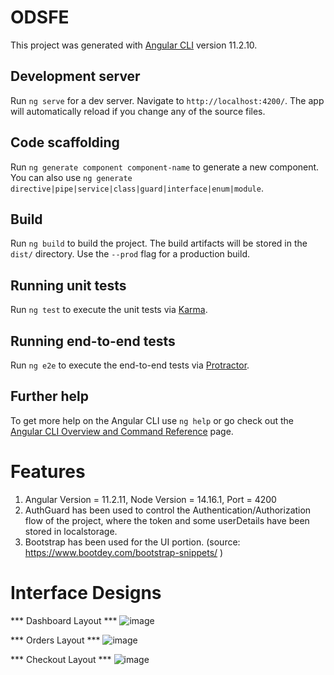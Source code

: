 # ODSFE

This project was generated with [Angular CLI](https://github.com/angular/angular-cli) version 11.2.10.

## Development server

Run `ng serve` for a dev server. Navigate to `http://localhost:4200/`. The app will automatically reload if you change any of the source files.

## Code scaffolding

Run `ng generate component component-name` to generate a new component. You can also use `ng generate directive|pipe|service|class|guard|interface|enum|module`.

## Build

Run `ng build` to build the project. The build artifacts will be stored in the `dist/` directory. Use the `--prod` flag for a production build.

## Running unit tests

Run `ng test` to execute the unit tests via [Karma](https://karma-runner.github.io).

## Running end-to-end tests

Run `ng e2e` to execute the end-to-end tests via [Protractor](http://www.protractortest.org/).

## Further help

To get more help on the Angular CLI use `ng help` or go check out the [Angular CLI Overview and Command Reference](https://angular.io/cli) page.

# Features
1.	Angular Version = 11.2.11, Node Version = 14.16.1, Port = 4200
2.	AuthGuard has been used to control the Authentication/Authorization flow of the project, where the token and some userDetails have been stored in localstorage.
3.	Bootstrap has been used for the UI portion. (source: https://www.bootdey.com/bootstrap-snippets/ )


# Interface Designs

*** Dashboard Layout ***
![image](https://user-images.githubusercontent.com/22909822/116882196-e0d87300-ac43-11eb-9a55-c87168779847.png)

*** Orders Layout ***
![image](https://user-images.githubusercontent.com/22909822/116882445-2e54e000-ac44-11eb-87b0-2e942b3f14a7.png)

*** Checkout Layout ***
![image](https://user-images.githubusercontent.com/22909822/116882372-1ed59700-ac44-11eb-9722-edd507c0dc94.png)

